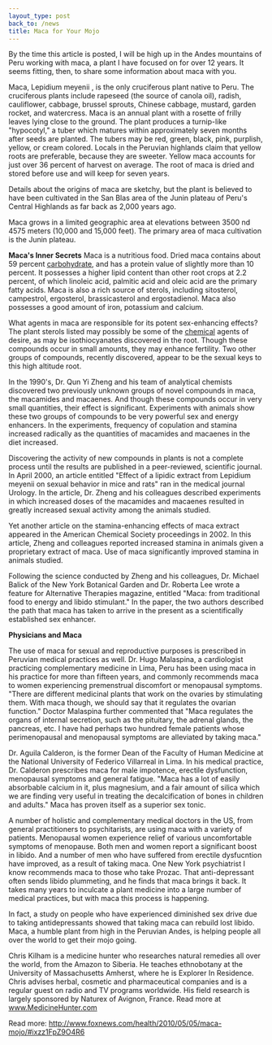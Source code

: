```yaml
---
layout_type: post
back_to: /news
title: Maca for Your Mojo
---
```

By the time this article is posted, I will be high up in the Andes mountains of Peru working with maca, a plant I have focused on for over 12 years. It seems fitting, then, to share some information about maca with you.

Maca, Lepidium meyenii , is the only cruciferous plant native to Peru. The cruciferous plants include rapeseed (the source of canola oil), radish, cauliflower, cabbage, brussel sprouts, Chinese cabbage, mustard, garden rocket, and watercress. Maca is an annual plant with a rosette of frilly leaves lying close to the ground. The plant produces a turnip-like "hypocotyl," a tuber which matures within approximately seven months after seeds are planted. The tubers may be red, green, black, pink, purplish, yellow, or cream colored. Locals in the Peruvian highlands claim that yellow roots are preferable, because they are sweeter. Yellow maca accounts for just over 36 percent of harvest on average. The root of maca is dried and stored before use and will keep for seven years.

Details about the origins of maca are sketchy, but the plant is believed to have been cultivated in the San Blas area of the Junin plateau of Peru's Central Highlands as far back as 2,000 years ago.

Maca grows in a limited geographic area at elevations between 3500 nd 4575 meters (10,000 and 15,000 feet). The primary area of maca cultivation is the Junin plateau.

**Maca's Inner Secrets** Maca is a nutritious food. Dried maca contains about 59 percent <a target="_blank" href="http://www.foxnews.com/health/2010/05/05/maca-mojo.html">carbohydrate</a>, and has a protein value of slightly more than 10 percent. It possesses a higher lipid content than other root crops at 2.2 percent, of which linoleic acid, palmitic acid and oleic acid are the primary fatty acids. Maca is also a rich source of sterols, including sitosterol, campestrol, ergosterol, brassicasterol and ergostadienol. Maca also possesses a good amount of iron, potassium and calcium.

What agents in maca are responsible for its potent sex-enhancing effects? The plant sterols listed may possibly be some of the <a target="_blank" href="http://www.foxnews.com/health/2010/05/05/maca-mojo.html">chemical</a> agents of desire, as may be isothiocyanates discovered in the root. Though these compounds occur in small amounts, they may enhance fertility. Two other groups of compounds, recently discovered, appear to be the sexual keys to this high altitude root.

In the 1990's, Dr. Qun Yi Zheng and his team of analytical chemists discovered two previously unknown groups of novel compounds in maca, the macamides and macaenes. And though these compounds occur in very small quantities, their effect is significant. Experiments with animals show these two groups of compounds to be very powerful sex and energy enhancers. In the experiments, frequency of copulation and stamina increased radically as the quantities of macamides and macaenes in the diet increased.

Discovering the activity of new compounds in plants is not a complete process until the results are published in a peer-reviewed, scientific journal. In April 2000, an article entitled "Effect of a lipidic extract from Lepidium meyenii on sexual behavior in mice and rats" ran in the medical journal Urology. In the article, Dr. Zheng and his colleagues described experiments in which increased doses of the macamides and macaenes resulted in greatly increased sexual activity among the animals studied.

Yet another article on the stamina-enhancing effects of maca extract appeared in the American Chemical Society proceedings in 2002. In this article, Zheng and colleagues reported increased stamina in animals given a proprietary extract of maca. Use of maca significantly improved stamina in animals studied.

Following the science conducted by Zheng and his colleagues, Dr. Michael Balick of the New York Botanical Garden and Dr. Roberta Lee wrote a feature for Alternative Therapies magazine, entitled "Maca: from traditional food to energy and libido stimulant." In the paper, the two authors described the path that maca has taken to arrive in the present as a scientifically established sex enhancer.

**Physicians and Maca**

The use of maca for sexual and reproductive purposes is prescribed in Peruvian medical practices as well. Dr. Hugo Malaspina, a cardiologist practicing complementary medicine in Lima, Peru has been using maca in his practice for more than fifteen years, and commonly recommends maca to women experiencing premenstrual discomfort or menopausal symptoms. "There are different medicinal plants that work on the ovaries by stimulating them. With maca though, we should say that it regulates the ovarian function." Doctor Malaspina further commented that "Maca regulates the organs of internal secretion, such as the pituitary, the adrenal glands, the pancreas, etc. I have had perhaps two hundred female patients whose perimenopausal and menopausal symptoms are alleviated by taking maca."

Dr. Aguila Calderon, is the former Dean of the Faculty of Human Medicine at the National University of Federico Villarreal in Lima. In his medical practice, Dr. Calderon prescribes maca for male impotence, erectile dysfunction, menopausal symptoms and general fatigue. "Maca has a lot of easily absorbable calcium in it, plus magnesium, and a fair amount of silica which we are finding very useful in treating the decalcification of bones in children and adults." Maca has proven itself as a superior sex tonic.

A number of holistic and complementary medical doctors in the US, from general practitioners to psychitarists, are using maca with a variety of patients. Menopausal women experience relief of various uncomfortable symptoms of menopause. Both men and women report a significant boost in libido. And a number of men who have suffered from erectile dysfucntion have improved, as a result of taking maca. One New York psychiatrist I know recommends maca to those who take Prozac. That anti-depressant often sends libido plummeting, and he finds that maca brings it back. It takes many years to inculcate a plant medicine into a large number of medical practices, but with maca this process is happening.

In fact, a study on people who have experienced diminished sex drive due to taking antidepressants showed that taking maca can rebuild lost libido. Maca, a humble plant from high in the Peruvian Andes, is helping people all over the world to get their mojo going.

Chris Kilham is a medicine hunter who researches natural remedies all over the world, from the Amazon to Siberia. He teaches ethnobotany at the University of Massachusetts Amherst, where he is Explorer In Residence. Chris advises herbal, cosmetic and pharmaceutical companies and is a regular guest on radio and TV programs worldwide. His field research is largely sponsored by Naturex of Avignon, France. Read more at www.MedicineHunter.com


Read more: http://www.foxnews.com/health/2010/05/05/maca-mojo/#ixzz1FpZ9O4R6
